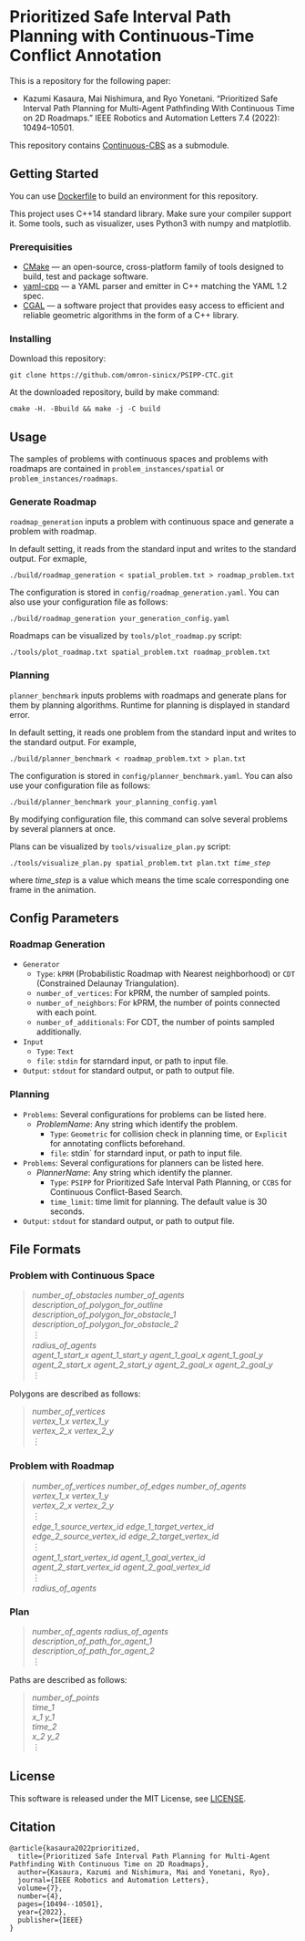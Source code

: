# Prioritized Safe Interval Path Planning with Continuous-Time Conflict Annotation

This is a repository for the following paper:
- Kazumi Kasaura, Mai Nishimura, and Ryo Yonetani. “Prioritized Safe Interval Path Planning for Multi-Agent Pathfinding With Continuous Time on 2D Roadmaps.” IEEE Robotics and Automation Letters 7.4 (2022): 10494–10501.

This repository contains [Continuous-CBS](https://github.com/thaynewalker/CCBS) as a submodule.

## Getting Started

You can use [Dockerfile](Dockerfile) to build an environment for this repository.

This project uses C++14 standard library. Make sure your compiler support it.
Some tools, such as visualizer, uses Python3 with numpy and matplotlib.

### Prerequisities
- [CMake](https://cmake.org/) &mdash; an open-source, cross-platform family of tools designed to build, test and package software.
- [yaml-cpp](https://github.com/jbeder/yaml-cpp) &mdash; a YAML parser and emitter in C++ matching the YAML 1.2 spec.
- [CGAL](https://www.cgal.org/) &mdash; a software project that provides easy access to efficient and reliable geometric algorithms in the form of a C++ library.

### Installing

Download this repository:
```
git clone https://github.com/omron-sinicx/PSIPP-CTC.git
```
At the downloaded repository, build by make command:
```
cmake -H. -Bbuild && make -j -C build
```

## Usage

The samples of problems with continuous spaces and problems with roadmaps are contained in `problem_instances/spatial` or `problem_instances/roadmaps`.

### Generate Roadmap

`roadmap_generation` inputs a problem with continuous space and generate a problem with roadmap.

In default setting, it reads from the standard input and writes to the standard output.
For exmaple,
```
./build/roadmap_generation < spatial_problem.txt > roadmap_problem.txt
```

The configuration is stored in `config/roadmap_generation.yaml`.
You can also use your configuration file as follows:
```
./build/roadmap_generation your_generation_config.yaml
```

Roadmaps can be visualized by `tools/plot_roadmap.py` script:
```
./tools/plot_roadmap.txt spatial_problem.txt roadmap_problem.txt
```

### Planning

`planner_benchmark` inputs problems with roadmaps and generate plans for them by planning algorithms.
Runtime for planning is displayed in standard error.

In default setting, it reads one problem from the standard input and writes to the standard output.
For example,
```
./build/planner_benchmark < roadmap_problem.txt > plan.txt
```

The configuration is stored in `config/planner_benchmark.yaml`.
You can also use your configuration file as follows:
```
./build/planner_benchmark your_planning_config.yaml
```

By modifying configuration file, this command can solve several problems by several planners at once.

Plans can be visualized by `tools/visualize_plan.py` script:
<pre><code>./tools/visualize_plan.py spatial_problem.txt plan.txt <i>time_step</i>
</code></pre>
where *time_step* is a value which means the time scale corresponding one frame in the animation.

## Config Parameters

### Roadmap Generation
- `Generator`
  - `Type`: `kPRM` (Probabilistic Roadmap with Nearest neighborhood) or `CDT` (Constrained Delaunay Triangulation).
  - `number_of_vertices`: For kPRM, the number of sampled points.
  - `number_of_neighbors`: For kPRM, the number of points connected with each point.
  - `number_of_additionals`: For CDT, the number of points sampled additionally.
- `Input`
  - `Type`: `Text`
  - `file`: `stdin` for starndard input, or path to input file.
- `Output`: `stdout` for standard output, or path to output file.
### Planning
- `Problems`: Several configurations for problems can be listed here.
  - *ProblemName*: Any string which identify the problem.
    - `Type`: `Geometric` for collision check in planning time, or `Explicit` for annotating conflicts beforehand.
    - `file`: stdin` for starndard input, or path to input file.
- `Problems`: Several configurations for planners can be listed here.
  - *PlannerName*: Any string which identify the planner.
    - `Type`: `PSIPP` for Prioritized Safe Interval Path Planning, or `CCBS` for Continuous Conflict-Based Search.
    - `time_limit`: time limit for planning. The default value is 30 seconds.
- `Output`: `stdout` for standard output, or path to output file.
## File Formats
### Problem with Continuous Space
> *number_of_obstacles* *number_of_agents* \
*description_of_polygon_for_outline*\
*description_of_polygon_for_obstacle_1*\
*description_of_polygon_for_obstacle_2*\
&#xFE19;\
*radius_of_agents*\
*agent_1_start_x* *agent_1_start_y* *agent_1_goal_x* *agent_1_goal_y*\
*agent_2_start_x* *agent_2_start_y* *agent_2_goal_x* *agent_2_goal_y*\
&#xFE19;

Polygons are described as follows:
> *number_of_vertices*\
 *vertex_1_x* *vertex_1_y*\
 *vertex_2_x* *vertex_2_y*\
&#xFE19;
### Problem with Roadmap
> *number_of_vertices* *number_of_edges* *number_of_agents*\
*vertex_1_x* *vertex_1_y*\
*vertex_2_x* *vertex_2_y*\
&#xFE19;\
*edge_1_source_vertex_id* *edge_1_target_vertex_id*\
*edge_2_source_vertex_id* *edge_2_target_vertex_id*\
&#xFE19;\
*agent_1_start_vertex_id* *agent_1_goal_vertex_id*\
*agent_2_start_vertex_id* *agent_2_goal_vertex_id*\
&#xFE19;\
*radius_of_agents*
### Plan
> *number_of_agents* *radius_of_agents*\
*description_of_path_for_agent_1*\
*description_of_path_for_agent_2*\
&#xFE19;

Paths are described as follows:
> *number_of_points*\
*time_1*\
 *x_1* *y_1*\
*time_2*\
 *x_2* *y_2*\
&#xFE19;

## License
This software is released under the MIT License, see [LICENSE](LICENSE).
## Citation
```
@article{kasaura2022prioritized,
  title={Prioritized Safe Interval Path Planning for Multi-Agent Pathfinding With Continuous Time on 2D Roadmaps},
  author={Kasaura, Kazumi and Nishimura, Mai and Yonetani, Ryo},
  journal={IEEE Robotics and Automation Letters},
  volume={7},
  number={4},
  pages={10494--10501},
  year={2022},
  publisher={IEEE}
}
```
